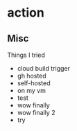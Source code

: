 # action




## Misc

Things I tried
- cloud build trigger
- gh hosted
- self-hosted
- on my vm
- test
- wow finally
- wow finally 2
- try
